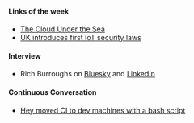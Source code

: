 #### Links of the week

- [The Cloud Under the Sea](https://www.theverge.com/c/24070570/internet-cables-undersea-deep-repair-ships)
- [UK introduces first IoT security laws](https://www.iottechnews.com/news/2024/apr/29/uk-introduces-first-iot-security-laws/)

#### Interview

- Rich Burroughs on [Bluesky](https://bsky.app/profile/richburroughs.dev) and [LinkedIn](https://www.linkedin.com/in/richburroughs/)

#### Continuous Conversation

- [Hey moved CI to dev machines with a bash script](https://world.hey.com/dhh/we-re-moving-continuous-integration-back-to-developer-machines-3ac6c611)